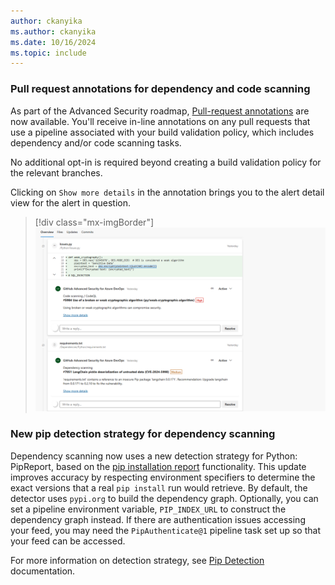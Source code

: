 ```yaml
---
author: ckanyika
ms.author: ckanyika
ms.date: 10/16/2024
ms.topic: include
---
```


### Pull request annotations for dependency and code scanning

As part of the Advanced Security roadmap, [Pull-request annotations](/azure/devops/release-notes/roadmap/2024/ghazdo/pull-request-annotation) are now available. You'll receive in-line annotations on any pull requests that use a pipeline associated with your build validation policy, which includes dependency and/or code scanning tasks. 

No additional opt-in is required beyond creating a build validation policy for the relevant branches. 

Clicking on `Show more details` in the annotation brings you to the alert detail view for the alert in question. 

> [!div class="mx-imgBorder"]
> [![Screenshot of Clicking on Show more details.](../../media/246-ghazdo-01.png "Screenshot of Clicking on Show more details")](../../media/246-ghazdo-01.png#lightbox)


### New pip detection strategy for dependency scanning 

Dependency scanning now uses a new detection strategy for Python: PipReport, based on the [pip installation report](https://pip.pypa.io/en/stable/reference/installation-report/) functionality. This update improves accuracy by respecting environment specifiers to determine the exact versions that a real `pip install` run would retrieve. By default, the detector uses `pypi.org` to build the dependency graph. Optionally, you can set a pipeline environment variable, `PIP_INDEX_URL` to construct the dependency graph instead. If there are authentication issues accessing your feed, you may need the `PipAuthenticate@1` pipeline task set up so that your feed can be accessed.

For more information on detection strategy, see [Pip Detection](https://github.com/microsoft/component-detection/blob/main/docs/detectors/pip.md#installation-report-pipreportdetector) documentation.

